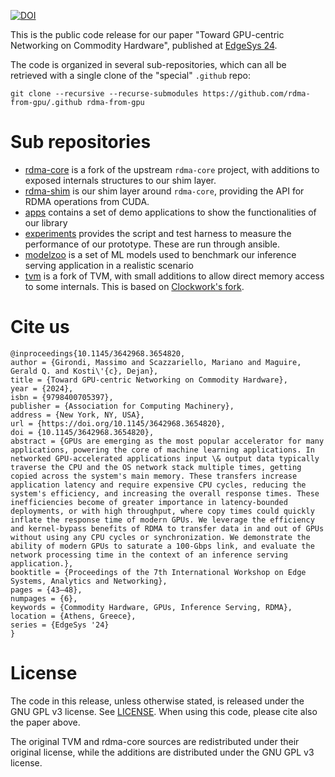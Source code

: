 [![DOI](https://zenodo.org/badge/DOI/10.5281/zenodo.13332456.svg)](https://doi.org/10.5281/zenodo.13332456)

This is the public code release for our paper "Toward GPU-centric Networking on Commodity Hardware", published at [EdgeSys 24](https://dl.acm.org/doi/10.1145/3642968.3654820).





The code is organized in several sub-repositories, which can all be retrieved with a single clone of the "special" `.github` repo:

```
git clone --recursive --recurse-submodules https://github.com/rdma-from-gpu/.github rdma-from-gpu
```



# Sub repositories 

- [rdma-core](https://github.com/rdma-from-gpu/rdma-core) is a fork of the upstream `rdma-core` project, with additions to exposed internals structures to our shim layer.
- [rdma-shim](https://github.com/rdma-from-gpu/rdma-shim) is our shim layer around `rdma-core`, providing the API for RDMA operations from CUDA.
- [apps](https://github.com/rdma-from-gpu/apps) contains a set of demo applications to show the functionalities of our library
- [experiments](https://github.com/rdma-from-gpu/experiments) provides the script and test harness to measure the performance of our prototype. These are run through ansible.
- [modelzoo](https://github.com/rdma-from-gpu/modelzoo) is a set of ML models used to benchmark our inference serving application in a realistic scenario
- [tvm](https://github.com/rdma-from-gpu/tvm) is a fork of TVM, with small additions to allow direct memory access to some internals. This is based on [Clockwork's fork](https://gitlab.mpi-sws.org/cld/ml/tvm).

# Cite us

```
@inproceedings{10.1145/3642968.3654820,
author = {Girondi, Massimo and Scazzariello, Mariano and Maguire, Gerald Q. and Kosti\'{c}, Dejan},
title = {Toward GPU-centric Networking on Commodity Hardware},
year = {2024},
isbn = {9798400705397},
publisher = {Association for Computing Machinery},
address = {New York, NY, USA},
url = {https://doi.org/10.1145/3642968.3654820},
doi = {10.1145/3642968.3654820},
abstract = {GPUs are emerging as the most popular accelerator for many applications, powering the core of machine learning applications. In networked GPU-accelerated applications input \& output data typically traverse the CPU and the OS network stack multiple times, getting copied across the system's main memory. These transfers increase application latency and require expensive CPU cycles, reducing the system's efficiency, and increasing the overall response times. These inefficiencies become of greater importance in latency-bounded deployments, or with high throughput, where copy times could quickly inflate the response time of modern GPUs. We leverage the efficiency and kernel-bypass benefits of RDMA to transfer data in and out of GPUs without using any CPU cycles or synchronization. We demonstrate the ability of modern GPUs to saturate a 100-Gbps link, and evaluate the network processing time in the context of an inference serving application.},
booktitle = {Proceedings of the 7th International Workshop on Edge Systems, Analytics and Networking},
pages = {43–48},
numpages = {6},
keywords = {Commodity Hardware, GPUs, Inference Serving, RDMA},
location = {Athens, Greece},
series = {EdgeSys '24}
}
```



# License
The code in this release, unless otherwise stated, is released under the GNU GPL v3 license. See [LICENSE](LICENSE).
When using this code, please cite also the paper above.

The original TVM and rdma-core sources are redistributed under their original license, while the additions are distributed under the GNU GPL v3 license. 
